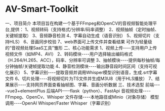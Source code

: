 # AV-Smart-Toolkit
一、项目简介
  本项目旨在构建一个基于FFmpeg和OpenCV的音视频智能处理平台,提供：
    1、视频转码（支持格式/分辨率/码率调整）
    2、视频抽帧（定时抽帧、关键帧提取）
    3、音频静音检测
    4、字幕自动生成（语音识别）
    5、视频切片（支持HLS）
    6、音画同步校验
    7、web界面可上传文件并查看结果
  可作为轻量级的“音视频处理SaaS工具”雏形
二、核心功能需求
    1、视频上传----支持用户上传视频文件（如MP4、AVI）
    2、转码模块----用户选择输出编码格式（H.264/H.265、ACC），码率、分辨率可调整
    3、抽帧模块----提供每秒抽帧/每分钟抽帧/关键帧提取功能
    4、静音检测模块----输出静音段时间区间（支持可视化展示）
    5、字幕识别----提取音频并调用Whisper模型识别语音，生成.srt字幕文件
    6、切片处理----将视频切片为TS文件并生成M3U8（用于HLS播放）
    7、结果展示----支持网页界面查看抽帧图、字幕、音画分析数据
三、技术选型
    前端----vue3+elementPlus
    后端API----flask（python）、FastApi
    音视频处理----FFmpeg、OpenCv、Whisper
    文件存储----本地路径或Minio（对象存储）
    模型调用----OpenAI Whisper/Faster Whisper（字幕识别）
    
